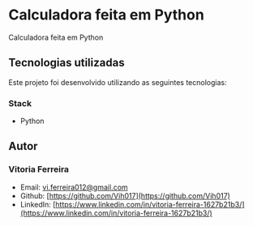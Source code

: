 # Calculadora feita em Python
Calculadora feita em Python 

## Tecnologias utilizadas

Este projeto foi desenvolvido utilizando as seguintes tecnologias:

### Stack
- Python
  
## Autor

### Vitoria Ferreira
- Email: [vi.ferreira012\@gmail.com](mailto:vi.ferreira012@gmail.com)
- Github: [https://github.com/Vih017](https://github.com/Vih017)
- LinkedIn: [https://www.linkedin.com/in/vitoria-ferreira-1627b21b3/](https://www.linkedin.com/in/vitoria-ferreira-1627b21b3/)
